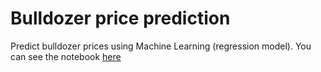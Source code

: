 # Bulldozer price prediction
Predict bulldozer prices using Machine Learning (regression model).
You can see the notebook [here](https://github.com/FrancoisCordier/bulldozer-price-prediction/blob/main/end-to-end-bulldozer-price-regression.ipynb)
